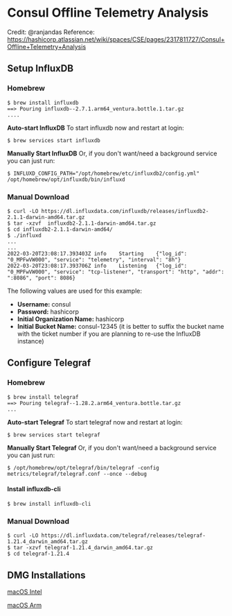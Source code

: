 # Consul Offline Telemetry Analysis

Credit: @ranjandas
Reference: https://hashicorp.atlassian.net/wiki/spaces/CSE/pages/2317811727/Consul+Offline+Telemetry+Analysis

## Setup InfluxDB

### Homebrew

```shell
$ brew install influxdb
==> Pouring influxdb--2.7.1.arm64_ventura.bottle.1.tar.gz
....
```

**Auto-start InfluxDB**
To start influxdb now and restart at login:

```shell
$ brew services start influxdb
```

**Manually Start InfluxDB**
Or, if you don't want/need a background service you can just run:

```shell
$ INFLUXD_CONFIG_PATH="/opt/homebrew/etc/influxdb2/config.yml" /opt/homebrew/opt/influxdb/bin/influxd
```

### Manual Download
```shell
$ curl -LO https://dl.influxdata.com/influxdb/releases/influxdb2-2.1.1-darwin-amd64.tar.gz
$ tar -xzvf  influxdb2-2.1.1-darwin-amd64.tar.gz
$ cd influxdb2-2.1.1-darwin-amd64/
$ ./influxd
...
...
2022-03-20T23:08:17.393403Z	info	Starting	{"log_id": "0_MPFwVW000", "service": "telemetry", "interval": "8h"}
2022-03-20T23:08:17.393706Z	info	Listening	{"log_id": "0_MPFwVW000", "service": "tcp-listener", "transport": "http", "addr": ":8086", "port": 8086}
```

The following values are used for this example:
* **Username:** consul
* **Password:** hashicorp
* **Initial Organization Name:** hashicorp
* **Initial Bucket Name:** consul-12345 (it is better to suffix the bucket name with the ticket number if you are planning to re-use the InfluxDB instance)

## Configure Telegraf

### Homebrew

```shell
$ brew install telegraf
==> Pouring telegraf--1.28.2.arm64_ventura.bottle.tar.gz
...
```

**Auto-start Telegraf**
To start telegraf now and restart at login:

```shell
$ brew services start telegraf
```

**Manually Start Telegraf**
Or, if you don't want/need a background service you can just run:

```shell
$ /opt/homebrew/opt/telegraf/bin/telegraf -config metrics/telegraf/telegraf.conf --once --debug
```

#### Install influxdb-cli

```shell
$ brew install influxdb-cli
```

### Manual Download
```shell
$ curl -LO https://dl.influxdata.com/telegraf/releases/telegraf-1.21.4_darwin_amd64.tar.gz
$ tar -xzvf telegraf-1.21.4_darwin_amd64.tar.gz
$ cd telegraf-1.21.4
```

## DMG Installations

[macOS Intel](https://dl.influxdata.com/telegraf/releases/telegraf-1.28.2_darwin_amd64.dmg?_gl=1*l8nesi*_ga*MTk1MDA5OTg0OC4xNjk2NTMwNDMy*_ga_CNWQ54SDD8*MTY5NzgzMjI2MC42LjEuMTY5NzgzMjU0NC40OC4wLjA.)

[macOS Arm](https://dl.influxdata.com/telegraf/releases/telegraf-1.28.2_darwin_arm64.dmg?_gl=1*l8nesi*_ga*MTk1MDA5OTg0OC4xNjk2NTMwNDMy*_ga_CNWQ54SDD8*MTY5NzgzMjI2MC42LjEuMTY5NzgzMjU0NC40OC4wLjA.)
